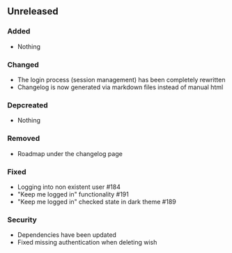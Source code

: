 ## Unreleased

### Added

-   Nothing

### Changed

-   The login process (session management) has been completely rewritten
-   Changelog is now generated via markdown files instead of manual html

### Depcreated

-   Nothing

### Removed

-   Roadmap under the changelog page

### Fixed

-   Logging into non existent user #184
-   "Keep me logged in" functionality #191
-   "Keep me logged in" checked state in dark theme #189

### Security

-   Dependencies have been updated
-   Fixed missing authentication when deleting wish
